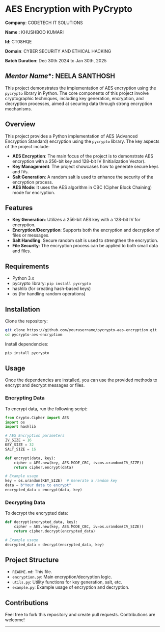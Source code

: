 # AES Encryption with PyCrypto

**Company**: CODETECH IT SOLUTIONS  

**Name**  : KHUSHBOO KUMARI

**Id**: CT08HQE

**Domain**: CYBER SECURITY AND ETHICAL HACKING  

**Batch Duration**: Dec 30th 2024 to Jan 30th, 2025 

*Mentor Name**: NEELA SANTHOSH
---




This project demonstrates the implementation of AES encryption using the `pycrypto` library in Python. The core components of this project involve cryptographic techniques, including key generation, encryption, and decryption processes, aimed at securing data through strong encryption mechanisms.

## Overview

This project provides a Python implementation of AES (Advanced Encryption Standard) encryption using the `pycrypto` library. The key aspects of the project include:
- **AES Encryption**: The main focus of the project is to demonstrate AES encryption with a 256-bit key and 128-bit IV (Initialization Vector).
- **Key Management**: The project showcases how to generate secure keys and IVs.
- **Salt Generation**: A random salt is used to enhance the security of the encryption process.
- **AES Mode**: It uses the AES algorithm in CBC (Cipher Block Chaining) mode for encryption.
  
## Features

- **Key Generation**: Utilizes a 256-bit AES key with a 128-bit IV for encryption.
- **Encryption/Decryption**: Supports both the encryption and decryption of files or messages.
- **Salt Handling**: Secure random salt is used to strengthen the encryption.
- **File Security**: The encryption process can be applied to both small data and files.
  
## Requirements

- Python 3.x
- pycrypto library: `pip install pycrypto`
- hashlib (for creating hash-based keys)
- os (for handling random operations)

## Installation

Clone the repository:

```bash
git clone https://github.com/yourusername/pycrypto-aes-encryption.git
cd pycrypto-aes-encryption
```

Install dependencies:

```bash
pip install pycrypto
```

## Usage

Once the dependencies are installed, you can use the provided methods to encrypt and decrypt messages or files.

### Encrypting Data

To encrypt data, run the following script:

```python
from Crypto.Cipher import AES
import os
import hashlib

# AES Encryption parameters
IV_SIZE = 16
KEY_SIZE = 32
SALT_SIZE = 16

def encrypt(data, key):
    cipher = AES.new(key, AES.MODE_CBC, iv=os.urandom(IV_SIZE))
    return cipher.encrypt(data)

# Example usage
key = os.urandom(KEY_SIZE)  # Generate a random key
data = b"Your data to encrypt"
encrypted_data = encrypt(data, key)
```

### Decrypting Data

To decrypt the encrypted data:

```python
def decrypt(encrypted_data, key):
    cipher = AES.new(key, AES.MODE_CBC, iv=os.urandom(IV_SIZE))
    return cipher.decrypt(encrypted_data)

# Example usage
decrypted_data = decrypt(encrypted_data, key)
```

## Project Structure

- `README.md`: This file.
- `encryption.py`: Main encryption/decryption logic.
- `utils.py`: Utility functions for key generation, salt, etc.
- `example.py`: Example usage of encryption and decryption.

## Contributions

Feel free to fork this repository and create pull requests. Contributions are welcome!

--- 
